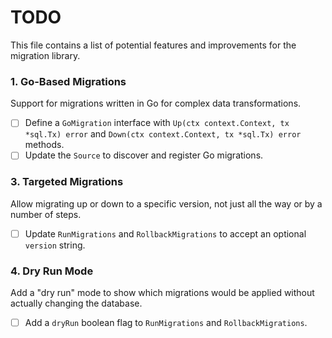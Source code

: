 # TODO

This file contains a list of potential features and improvements for the migration library.

### 1. Go-Based Migrations

Support for migrations written in Go for complex data transformations.

-   [ ] Define a `GoMigration` interface with `Up(ctx context.Context, tx *sql.Tx) error` and `Down(ctx context.Context, tx *sql.Tx) error` methods.
-   [ ] Update the `Source` to discover and register Go migrations.

### 3. Targeted Migrations

Allow migrating up or down to a specific version, not just all the way or by a number of steps.

-   [ ] Update `RunMigrations` and `RollbackMigrations` to accept an optional `version` string.

### 4. Dry Run Mode

Add a "dry run" mode to show which migrations would be applied without actually changing the database.

-   [ ] Add a `dryRun` boolean flag to `RunMigrations` and `RollbackMigrations`.
